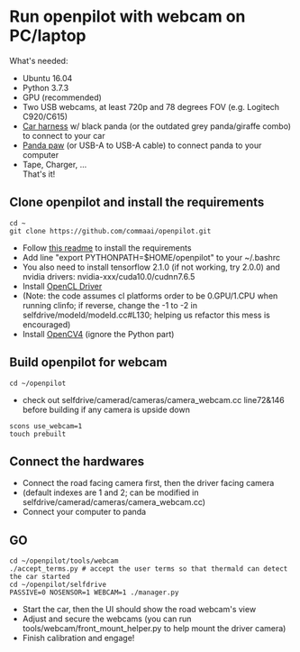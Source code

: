 Run openpilot with webcam on PC/laptop
=====================
What's needed:  
- Ubuntu 16.04  
- Python 3.7.3  
- GPU (recommended)  
- Two USB webcams, at least 720p and 78 degrees FOV (e.g. Logitech C920/C615)  
- [Car harness](https://comma.ai/shop/products/comma-car-harness) w/ black panda (or the outdated grey panda/giraffe combo) to connect to your car  
- [Panda paw](https://comma.ai/shop/products/panda-paw) (or USB-A to USB-A cable) to connect panda to your computer  
- Tape, Charger, ...  
That's it!  

## Clone openpilot and install the requirements  
```
cd ~  
git clone https://github.com/commaai/openpilot.git  
```
- Follow [this readme](https://github.com/commaai/openpilot/tree/master/tools) to install the requirements  
- Add line "export PYTHONPATH=$HOME/openpilot" to your ~/.bashrc  
- You also need to install tensorflow 2.1.0 (if not working, try 2.0.0) and nvidia drivers: nvidia-xxx/cuda10.0/cudnn7.6.5  
- Install [OpenCL Driver](http://registrationcenter-download.intel.com/akdlm/irc_nas/12556/opencl_runtime_16.1.2_x64_rh_6.4.0.37.tgz)  
- (Note: the code assumes cl platforms order to be 0.GPU/1.CPU when running clinfo; if reverse, change the -1 to -2 in selfdrive/modeld/modeld.cc#L130; helping us refactor this mess is encouraged)  
- Install [OpenCV4](https://www.pyimagesearch.com/2018/08/15/how-to-install-opencv-4-on-ubuntu/) (ignore the Python part)  

## Build openpilot for webcam  
```
cd ~/openpilot  
```
- check out selfdrive/camerad/cameras/camera_webcam.cc line72&146 before building if any camera is upside down  
```
scons use_webcam=1  
touch prebuilt  
```

## Connect the hardwares  
- Connect the road facing camera first, then the driver facing camera  
- (default indexes are 1 and 2; can be modified in selfdrive/camerad/cameras/camera_webcam.cc)  
- Connect your computer to panda  

## GO  
```
cd ~/openpilot/tools/webcam  
./accept_terms.py # accept the user terms so that thermald can detect the car started  
cd ~/openpilot/selfdrive  
PASSIVE=0 NOSENSOR=1 WEBCAM=1 ./manager.py  
```
- Start the car, then the UI should show the road webcam's view  
- Adjust and secure the webcams (you can run tools/webcam/front_mount_helper.py to help mount the driver camera)  
- Finish calibration and engage!  
